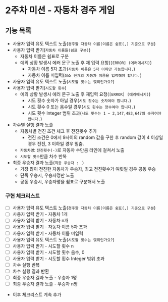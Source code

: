 # 2주차 미션 - 자동차 경주 게임

## 기능 목록

- 사용자 입력 유도 텍스트 노출(`경주할 자동차 이름(이름은 쉼표(,) 기준으로 구분`)
- 사용자 입력 받기(`자동차 이름들(쉼표 구분)`)
  - 자동차 이름은 쉼표로 구분 
  - 예외 상황 발생시 에러 문구 노출 후 재 입력 요청(`[ERROR] (에러메시지)`)
    - 자동차 이름 5자 초과(`자동차 이름은 5자 이하만 가능합니다.`)
    - 자동차 이름 미입력(`최소 한개의 자동차 이름을 입력해야 합니다.`)
- 사용자 입력 유도 텍스트 노출(`시도할 횟수는 몇회인가요?`) 
- 사용자 입력 받기(`시도할 횟수`)
  - 예외 상황 발생시 에러 문구 노출 후 재입력 요청(`[ERROR] (에러메시지)`)
    - 시도 횟수 숫자가 아닐 경우(`시도 횟수는 숫자여야 합니다.`)
    - 시도 횟수 0 또는 음수일 경우(`시도 횟수는 양수여야 합니다.`)
    - 시도 횟수 Integer 범위 초과(`시도 횟수는 1 ~ 2,147,483,647의 숫자여야 합니다.`)
- 차수별 실행 결과 노출
  - 자동차별 전진 조건 체크 후 전진횟수 추가
    - 전진 조건은 0에서 9사이의 random 값을 구한 후 random 값이 4 이상일 경우 전진, 3 이하일 경우 멈춤.  
  - `자동차명`: `전진횟수(-)`로 자동차 수만큼 라인에 걸쳐서 노출
  - `시도할 횟수`만큼 차수 반복
- 최종 우승자 결과 노출(`최종 우승자 : ` )
  - 가장 많이 전진한 자동차가 우승자, 최고 전진횟수가 여럿일 경우 공동 우승 
  - 단독 우승시, 우승자명만 노출
  - 공동 우승시, 우승자명을 쉼표로 구분해서 노출

### 구현 체크리스트
- [ ] 사용자 입력 유도 텍스트 노출(`경주할 자동차 이름(이름은 쉼표(,) 기준으로 구분`)
- [ ] 사용자 입력 받기 - 자동차 1개
- [ ] 사용자 입력 받기 - 자동차 n개
- [ ] 사용자 입력 받기 - 자동차 이름 5자 초과
- [ ] 사용자 입력 받기 - 자동차 이름 미입력
- [ ] 사용자 입력 유도 텍스트 노출(`시도할 횟수는 몇회인가요?`)
- [ ] 사용자 입력 받기 - 시도할 횟수 n
- [ ] 사용자 입력 받기 - 시도할 횟수 음수, 0
- [ ] 사용자 입력 받기 - 시도할 횟수 Integer 범위 초과
- [ ] 차수 실행 반복
- [ ] 차수 실행 결과 반환
- [ ] 최종 우승자 결과 노출 - 우승자 1명
- [ ] 최종 우승자 결과 노출 - 우승자 n명
- 이후 체크리스트 계속 추가
